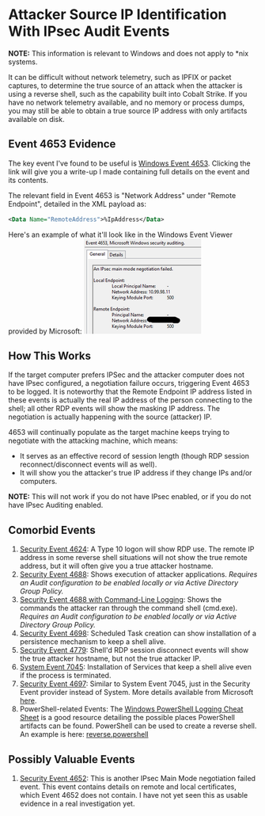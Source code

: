 # Attacker Source IP Identification With IPsec Audit Events

**NOTE:** This information is relevant to Windows and does not apply to *nix systems.

It can be difficult without network telemetry, such as IPFIX or packet captures, 
to determine the true source of an attack when the attacker is using a reverse shell, 
such as the capability built into Cobalt Strike. If you have no network telemetry 
available, and no memory or process dumps, you may still be able to obtain a true 
source IP address with only artifacts available on disk.

## Event 4653 Evidence

The key event I've found to be useful is [Windows Event 4653](https://github.com/AtomicGaryBusey/AzureForensics/blob/master/FORENSIC%20ARTIFACTS:%20Windows%20Event%204653.md). 
Clicking the link will give you a write-up I made containing full details on the event and its contents.

The relevant field in Event 4653 is "Network Address" under "Remote Endpoint", detailed in the XML payload as:
```xml
<Data Name="RemoteAddress">%IpAddress</Data> 
```

Here's an example of what it'll look like in the Windows Event Viewer provided by Microsoft:
![A screenshot showing the relevant portion of a Windows 4653 Event.](https://raw.githubusercontent.com/AtomicGaryBusey/AzureForensics/master/Event4653IPsecScreenshot.png)

## How This Works

If the target computer prefers IPSec and the attacker computer does not have IPsec configured, 
a negotiation failure occurs, triggering Event 4653 to be logged. It is noteworthy that the 
Remote Endpoint IP address listed in these events is actually the real IP address of the person 
connecting to the shell; all other RDP events will show the masking IP address. The 
negotiation is actually happening with the source (attacker) IP.

4653 will continually populate as the target machine keeps trying to negotiate with the 
attacking machine, which means:
* It serves as an effective record of session length (though RDP session reconnect/disconnect events will as well).
* It will show you the attacker's true IP address if they change IPs and/or computers.

**NOTE:** This will not work if you do not have IPsec enabled, or if you do not have IPsec Auditing enabled.

## Comorbid Events

1. [Security Event 4624](https://www.ultimatewindowssecurity.com/securitylog/encyclopedia/event.aspx?eventID=4624): A Type 10 logon will show RDP use. The remote IP address in some reverse shell situations will not show the true remote address, but it will often give you a true attacker hostname.
2. [Security Event 4688](https://www.ultimatewindowssecurity.com/securitylog/encyclopedia/event.aspx?eventID=4688): Shows execution of attacker applications.
_Requires an Audit configuration to be enabled locally or via Active Directory Group Policy._
3. [Security Event 4688 with Command-Line Logging](https://docs.microsoft.com/en-us/windows-server/identity/ad-ds/manage/component-updates/command-line-process-auditing): Shows the commands the attacker ran through the command shell (cmd.exe).
_Requires an Audit configuration to be enabled locally or via Active Directory Group Policy._
4. [Security Event 4698](https://www.ultimatewindowssecurity.com/securitylog/encyclopedia/event.aspx?eventID=4698): Scheduled Task creation can show installation of a persistence mechanism to keep a shell alive.
5. [Security Event 4779](https://www.ultimatewindowssecurity.com/securitylog/encyclopedia/event.aspx?eventID=4779): Shell'd RDP session disconnect events will show the true attacker hostname, but not the true attacker IP.
6. [System Event 7045](https://www.manageengine.com/products/active-directory-audit/kb/system-events/event-id-7045.html): Installation of Services that keep a shell alive even if the process is terminated.
7. [Security Event 4697](https://www.ultimatewindowssecurity.com/securitylog/encyclopedia/event.aspx?eventID=4697): Similar to System Event 7045, just in the Security Event provider instead of System. More details available from Microsoft [here](https://docs.microsoft.com/en-us/windows/security/threat-protection/auditing/event-4697).
8. PowerShell-related Events: The [Windows PowerShell Logging Cheat Sheet](https://www.malwarearchaeology.com/s/Windows-PowerShell-Logging-Cheat-Sheet-ver-Sept-2018-v22.pdf) is a good resource detailing the possible places PowerShell artifacts can be found. PowerShell can be used to create a reverse shell. An example is here: [reverse.powershell](https://github.com/trustedsec/social-engineer-toolkit/blob/master/src/powershell/reverse.powershell) 

## Possibly Valuable Events

1. [Security Event 4652](https://www.ultimatewindowssecurity.com/securitylog/encyclopedia/event.aspx?eventID=4652): This is another IPsec Main Mode negotiation failed event. This event contains details on remote and local certificates, which Event 4652 does not contain. I have not yet seen this as usable evidence in a real investigation yet.
